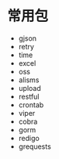 # 常用包
- gjson
- retry
- time
- excel
- oss
- alisms
- upload
- restful
- crontab
- viper
- cobra
- gorm
- redigo
- grequests
